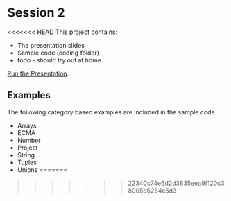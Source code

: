 # Session 2 

<<<<<<< HEAD
This project contains:
* The presentation slides
* Sample code (coding folder) 
* todo - should try out at home.

[Run the Presentation](https://github.com/KeshShan/TS-Sessions/Session2/presentation/intrototypescript.html).

## Examples

The following category based examples are included in the sample code.

* Arrays 
* ECMA
* Number
* Project
* String
* Tuples
* Unions
=======
>>>>>>> 22340c74e6d2d3835eea9f120c38005b6264c5d3
